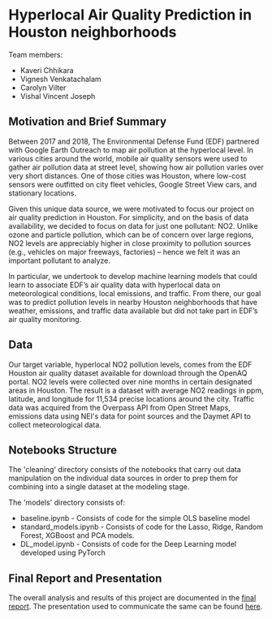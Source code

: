 # Hyperlocal Air Quality Prediction in Houston neighborhoods
Team members:
* Kaveri Chhikara
* Vignesh Venkatachalam
* Carolyn Vilter
* Vishal Vincent Joseph

## Motivation and Brief Summary
Between 2017 and 2018, The Environmental Defense Fund (EDF) partnered with Google Earth Outreach to map air pollution at the hyperlocal level. In various cities around the world, mobile air quality sensors were used to gather air pollution data at street level, showing how air pollution varies over very short distances. One of those cities was Houston, where low-cost sensors were outfitted on city fleet vehicles, Google Street View cars, and stationary locations. 

Given this unique data source, we were motivated to focus our project on air quality prediction in Houston. For simplicity, and on the basis of data availability, we decided to focus on data for just one pollutant: NO2. Unlike ozone and particle pollution, which can be of concern over large regions, NO2 levels are appreciably higher in close proximity to pollution sources (e.g., vehicles on major freeways, factories) – hence we felt it was an important pollutant to analyze.

In particular, we undertook to develop machine learning models that could learn to associate EDF’s air quality data with hyperlocal data on meteorological conditions, local emissions, and traffic. From there, our goal was to predict pollution levels in nearby Houston neighborhoods that have weather, emissions, and traffic data available but did not take part in EDF’s air quality monitoring.

## Data
Our target variable, hyperlocal NO2 pollution levels, comes from the EDF Houston air quality dataset available for download through the OpenAQ portal. NO2 levels were collected over nine months in certain designated areas in Houston. The result is a dataset with average NO2 readings in ppm, latitude, and longitude for 11,534 precise locations around the city. Traffic data was acquired from the Overpass API from Open Street Maps, emissions data using NEI's data for point sources and the Daymet API to collect meteorological data.

## Notebooks Structure
The 'cleaning' directory consists of the notebooks that carry out data manipulation on the individual data sources in order to prep them for combining into a single dataset at the modeling stage.

The 'models' directory consists of:
* baseline.ipynb - Consists of code for the simple OLS baseline model
* standard_models.ipynb - Consists of code for the Lasso, Ridge, Random Forest, XGBoost and PCA models.
* DL_model.ipynb - Consists of code for the Deep Learning model developed using PyTorch

## Final Report and Presentation
The overall analysis and results of this project are documented in the [final report](http://www.google.fr/ "final_report"). The presentation used to communicate the same can be found [here](http://www.google.fr/ "final_presentation").
